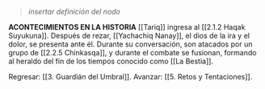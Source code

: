 > *insertar definición del nodo*

**ACONTECIMIENTOS EN LA HISTORIA**
[[Tariq]] ingresa al [[2.1.2 Haqak Suyukuna]]. Después de rezar, [[Yachachiq Nanay]], el dios de la ira y el dolor, se presenta ante él. Durante su conversación, son atacados por un grupo de [[2.2.5 Chinkasqa]], y durante el combate se fusionan, formando al heraldo del fin de los tiempos conocido como [[La Bestia]].

Regresar: [[3. Guardián del Umbral]].
Avanzar: [[5. Retos y Tentaciones]].